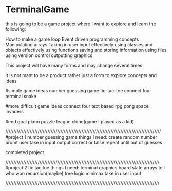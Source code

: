# TerminalGame
this is going to be a game project where I want to explore and learn the following:

How to make a game loop
Event driven programming concepts
Manipulating arrays
Taking in user input
effectively using classes and objects
effectively using functions
saving and storing information using files
using version control
outputting graphics


This project will have many forms and may change several times

It is not mant to be a product rather just a form to explore concepts and ideas

#simple game ideas
number guessing game
tic-tac-toe
connect four
terminal snake

#more difficult game ideas
connect four
text based rpg
pong
space invaders

#end goal
pkmn puzzle league clone(game I played as a kid)

////////////////////////////////////////////////////////////////////////////////////////////////
#project 1 number guessing game
things I need:
create random number
promt user
take in input 
output correct or false
repeat until out of guesses

completed project

///////////////////////////////////////////////////////////////////////////////////////////////
#project 2 tic tac toe
things I need:
terminal graphics
board state
arrays
tell who won
recursion(maybe)
tree logic minimax
take in user input

///////////////////////////////////////////////////////////////////////////////////////////////

